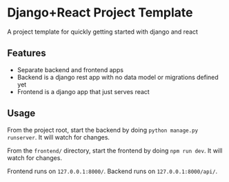 # Django+React Project Template

A project template for quickly getting started with django and react

## Features

* Separate backend and frontend apps
* Backend is a django rest app with no data model or migrations defined yet
* Frontend is a django app that just serves react

## Usage

From the project root, start the backend by doing `python manage.py runserver`. It will watch for changes.

From the `frontend/` directory, start the frontend by doing `npm run dev`. It will watch for changes.

Frontend runs on `127.0.0.1:8000/`. Backend runs on `127.0.0.1:8000/api/`.